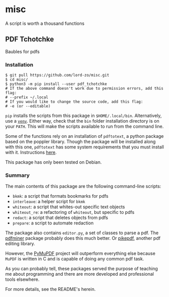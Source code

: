 # misc

A script is worth a thousand functions

## PDF Tchotchke

Baubles for pdfs

### Installation

```
$ git pull https://github.com/lord-zo/misc.git
$ cd misc/
$ python3 -m pip install --user pdf_tchotchke
# If the above command doesn't work due to permission errors, add this flag:
# --prefix ~/.local
# If you would like to change the source code, add this flag:
# -e (or --editable)
```

`pip` installs the scripts from this package in `$HOME/.local/bin`.
Alternatively, use a [`venv`](https://docs.python.org/3/library/venv.html).
Either way, check that the `bin` folder installation directory is on your `PATH`.
This will make the scripts available to run from the command line.

Some of the functions rely on an installation of `pdftotext`, a python package
based on the poppler library.
Though the package will be installed along with this one, `pdftotext` has some
system requirements that you must install with it.
Instructions [here](https://github.com/jalan/pdftotext).

This package has only been tested on Debian.

### Summary

The main contents of this package are the following command-line scripts:
- `bkmk`: a script that formats bookmarks for pdfs
- `interleave`: a helper script for `bkmk`
- `whiteout`: a script that whites-out specific text objects
- `whiteout_re`: a refactoring of `whiteout`, but specific to pdfs
- `redact`: a script that deletes objects from pdfs
- `prepare`: a script to automate redaction

The package also contains `editor.py`, a set of classes to parse a pdf.
The [pdfminer](https://github.com/pdfminer/pdfminer.six) package probably does 
this much better.
Or [pikepdf](https://github.com/pikepdf/pikepdf), another pdf editing library.

However, the [PyMuPDF](https://github.com/pymupdf/PyMuPDF) project will
outperform everything else because `MuPDF` is written in C and
is capable of doing any common pdf task.

As you can probably tell, these packages served the purpose of teaching me 
about programming and there are more developed and professional tools elsewhere.

For more details, see the README's herein.
